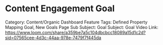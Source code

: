 # Content Engagement Goal

Category: Content/Organic Dashboard
Feature Tags: Defined Property Mapping Goal, New Goals Page
Sub Subject: Goal
Subject: Goal
Video Link: https://www.loom.com/share/a359be7a5c104dbcbcc18089a15d1c2d?sid=07565cee-4d3c-44aa-978e-7479f7f445da